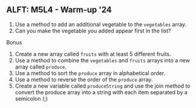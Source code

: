 ## ALFT: M5L4 - Warm-up '24

1. Use a method to add an additional vegetable to the `vegetables` array.
2. Can you make the vegetable you added appear first in the list?

Bonus
1. Create a new array called `fruits` with at least 5 different fruits.
2. Use a method to combine the `vegetables` and `fruits` arrays into a new array called `produce`.
3. Use a method to sort the `produce` array in alphabetical order.
4. Use a method to reverse the order of the `produce` array.
5. Create a new variable called `produceString` and use the join method to convert the produce array into a string with each item separated by a semicolon (;)
